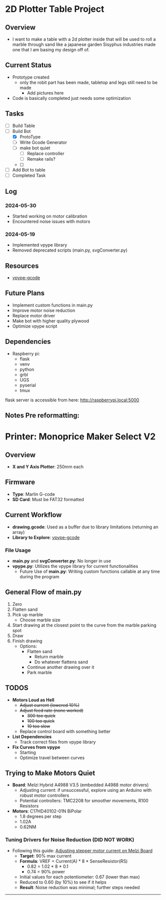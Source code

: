 

# 2D Plotter Table Project

## Overview
- I want to make a table with a 2d plotter inside that will be used to roll a marble through sand like a japanese garden Sisyphus industries 
made one that I am basing my design off of.

## Current Status
- Prototype created
  - only the robit part has been made, tabletop and legs still need to be made
    - Add pictures here
- Code is basically completed just needs some optimization

## Tasks
- [ ] Build Table
- [ ] Build Bot
  - [x] ProtoType
  - [ ] Write Gcode Generator
  - [ ] make bot quiet
    - [ ] Replace controller
    - [ ] Remake rails?
  - [ ]
- [ ] Add Bot to table
- [ ] Completed Task

## Log
### 2024-05-30
- Started working on motor calibration
- Encountered noise issues with motors

### 2024-05-19
- Implemented vpype library
- Removed deprecated scripts (main.py, svgConverter.py)

## Resources
- [vpype-gcode](https://pypi.org/project/vpype-gcode/)

## Future Plans
- Implement custom functions in main.py
- Improve motor noise reduction
- Replace motor driver
- Make bot with higher quality plywood
- Optimize vpype script



## Dependencies
- Raspberry pi:
  - flask
  - venv
  - python
  - grbl
  - UGS
  - pyserial
  - tmux 

flask server is accessible from here:
http://raspberrypi.local:5000

Notes Pre reformatting:
---

# Printer: Monoprice Maker Select V2

## Overview
- **X and Y Axis Plotter**: 250mm each

## Firmware
- **Type**: Marlin G-code
- **SD Card**: Must be FAT32 formatted

## Current Workflow
- **drawing.gcode**: Used as a buffer due to library limitations (returning an array)
- **Library to Explore**: [vpype-gcode](https://pypi.org/project/vpype-gcode/)

### File Usage
- **main.py** and **svgConverter.py**: No longer in use
- **vpype.py**: Utilizes the vpype library for current functionalities
  - Future Use of **main.py**: Writing custom functions callable at any time during the program

## General Flow of main.py
1. Zero
2. Flatten sand
3. Pick up marble
   - Choose marble size
4. Start drawing at the closest point to the curve from the marble parking spot
5. Draw
6. Finish drawing
   - Options:
     - Flatten sand
       - Return marble
       - Do whatever flattens sand
     - Continue another drawing over it
     - Park marble

## TODOS
- **Motors Loud as Hell**
  - ~~Adjust current (lowered 10%)~~
  - ~~Adjust feed rate (none worked)~~
    - ~~300 too quick~~
    - ~~100 too quick~~
    - ~~10 too slow~~
  - Replace control board with something better
- **List Dependencies**
  - Track correct files from vpype library
- **Fix Curves from vpype**
  - Starting
  - Optimize travel between curves

## Trying to Make Motors Quiet
- **Board**: Melzi Hybrid A4988 V3.5 (embedded A4988 motor drivers)
  - Adjusting current: if unsuccessful, explore using an Arduino with robust motor controllers
  - Potential controllers: TMC2208 for smoother movements, R100 Resistors
- **Motors**: C17HD40102-01N BiPolar
  - 1.8 degrees per step
  - 1.02A
  - 0.62NM

### Tuning Drivers for Noise Reduction (DID NOT WORK)
- Following this guide: [Adjusting stepper motor current on Melzi Board](https://3dprinterwiki.info/setting-the-stepper-current-on-the-melzi-board/)
  - **Target**: 90% max current
  - **Formula**: VREF = Current(A) * 8 * SenseResistor(RS)
    - 0.82 = 1.02 * 8 * 0.1
    - 0.74 = 90% power
  - Initial values for each potentiometer: 0.67 (lower than max)
  - Reduced to 0.60 (by 10%) to see if it helps
  - **Result**: Noise reduction was minimal; further steps needed

---